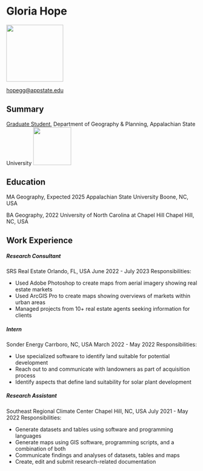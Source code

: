 # Gloria Hope

<img src="[img_0855_0.jpg](https://github.com/gghope5/gh-webmapping-lab01/blob/e90528900607201dc3dee6f1ebeb4c02dbec448a/img_0855_0.jpg)" width='150'>

hopegg@appstate.edu

## Summary

[Graduate Student](https://geo.appstate.edu/students/current-graduate-students), Department of Geography & Planning, Appalachian State University
<img src ="https://uc.appstate.edu/sites/default/files/logos/app-state-block-a-logo-600px.png" width = '100'>
## Education

MA Geography, Expected 2025
Appalachian State University
Boone, NC, USA

BA Geography, 2022
University of North Carolina at Chapel Hill
Chapel Hill, NC, USA

## Work Experience

##### Research Consultant
SRS Real Estate
Orlando, FL, USA
June 2022 - July 2023
Responsibilities:
* Used Adobe Photoshop to create maps from aerial imagery showing real estate markets
* Used ArcGIS Pro to create maps showing overviews of markets within urban areas
* Managed projects from 10+ real estate agents seeking information for clients


##### Intern
Sonder Energy
Carrboro, NC, USA
March 2022 - May 2022
Responsibilities:
* Use specialized software to identify land suitable for potential development
* Reach out to and communicate with landowners as part of acquisition process
* Identify aspects that define land suitability for solar plant development


##### Research Assistant
Southeast Regional Climate Center
Chapel Hill, NC, USA
July 2021 - May 2022
Responsibilities:
* Generate datasets and tables using software and programming languages
* Generate maps using GIS software, programming scripts, and a combination of both
* Communicate findings and analyses of datasets, tables and maps
* Create, edit and submit research-related documentation

